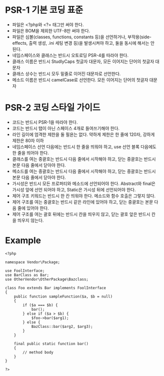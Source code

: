 # PSR-1 기본 코딩 표준

* 파일은 <?php와 <?= 태그만 써야 한다.
* 파일은 BOM을 제외한 UTF-8만 써야 한다.
* 파일은 심볼(classes, functions, constants 등)을 선언하거나, 부작용(side-effects, 출력 생성, .ini 세팅 변경 등)을 발생시켜야 하고, 둘을 동시에 해서는 안 된다.
* 네임스페이스와 클래스는 반드시 오토로딩 PSR-4를 따라야 한다.
* 클래스 이름은 반드시 StudlyCaps 첫글자 대문자, 모든 이어지는 단어의 첫글자 대문자
* 클래스 상수는 반드시 모두 밑줄로 이어진 대문자로 선언한다.
* 메소드 이름은 반드시 camelCase로 선언한다. 모든 이어지는 단어의 첫글자 대문자

# PSR-2 코딩 스타일 가이드

* 코드는 반드시 PSR-1을 따라야 한다.
* 코드는 반드시 탭이 아닌 스페이스 4개로 들여쓰기해야 한다.
* 라인 길이에 엄격한 제한을 둘 필욘는 없다. 약하게 제한은 한 줄에 120자, 강하게 제한은 80자 이하
* 네임스페이스 선언 다음에는 반드시 한 줄을 띄워야 하고, use 선언 블록 다음에도 한 줄을 띄어야 한다.
* 클래스를 여는 중괄호는 반드시 다음 줄에서 시작해야 하고, 닫는 중괄호는 반드시 본문 다음 줄에서 닫아야 한다.
* 메소드를 여는 중괄호는 반드시 다음 줄에서 시작해야 하고, 닫는 중괄호는 반드시 본문 다음 줄에서 닫아야 한다.
* 가시성은 반드시 모든 프로퍼티와 메소드에 선언되어야 한다. Abstract와 final은 가시성 앞에 선언 되어야 하고, Static은 가시성 뒤에 선언되어야 한다.
* 제어 구조 키워드는 반드시 한 칸 띄워야 한다. 메소드와 함수 호출은 그렇지 않다.
* 제어 구조를 여는 중괄호는 반드시 같은 라인에 있어야 하고, 닫는 중괄호는 본문 다음 줄에 있어야 한다.
* 제어 구조를 여는 괄호 뒤에는 반드시 칸을 띄우지 않고, 닫는 괄호 앞은 반드시 칸을 띄우지 않는다.

# Example
```
<?php

namespace Vendor\Package;

use FoolInterface;
use BarClass as Bar;
use OtherVendor\OtherPackage\Bazclass;

class Foo extends Bar implements FoolInterface
{
	public function sampleFunction($a, $b = null)
	{
		if ($a === $b) {
			bar();
		} else if ($a > $b) {
			$foo->bar($arg1);
		} else {
			BazClass::bar($arg2, $arg3);
		}
	}

	final public static function bar()
	{
		// method body
	}
}

?>
```